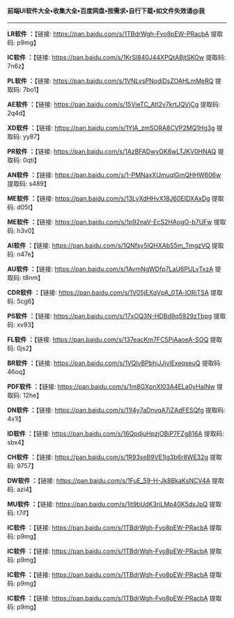 ####                  前端UI软件大全•收集大全•百度网盘•按需求•自行下载•如文件失效请@我

-----------------------------------------------------------------------------------------------------------------------------------------------------------

**LR软件  ：**【链接: https://pan.baidu.com/s/1TBdrWgh-Fvo8pEW-PRacbA 提取码: p9mg】

**IC软件   ：**【链接: https://pan.baidu.com/s/1KrSl840J44XPQtABjtSKOw 提取码: 7n6z】

**PL软件  ：**【链接: https://pan.baidu.com/s/1VNLvsPNodjDsZOAHLmMeRQ 提取码: 7bo1】

**AE软件  ：**【链接: https://pan.baidu.com/s/15VieTC_AtI2v7krtJQVjCg 提取码: 2q4d】

**XD软件  ：**【链接: https://pan.baidu.com/s/1YIA_zmSORA8CVP2MQ1Hg3g 提取码: yy87】

**PR软件  ：**【链接: https://pan.baidu.com/s/1AzBFADwyOK6wLTJKV0HNAQ 提取码: 0qti】

**AN软件  ：**【链接: https://pan.baidu.com/s/1-PMNaxXUmuqlGmQHHW606w 提取码: s489】

**ME软件  ：**【链接: https://pan.baidu.com/s/13LyXdHHvX18J60EIDXAxDg 提取码: d05t】

**ME软件  ：**【链接: https://pan.baidu.com/s/1p92naV-EcS2HAogO-b7UFw 提取码: h3v0】

**AI软件   ：**【链接: https://pan.baidu.com/s/1QNfsy5lQHXAbS5m_TmgzVQ 提取码: n47e】

**AU软件  ：**【链接: https://pan.baidu.com/s/1AvmNgWDfp7LaU6PULvTxzA 提取码: t8nm】

**CDR软件  ：**【链接: https://pan.baidu.com/s/1V05jEXqVpA_0TA-lORiTSA 提取码: 5cg6】

**PS软件  ：**【链接: https://pan.baidu.com/s/17xOQ3N-HDBd9q5929zTbpg 提取码: xv93】

**FL软件  ：**【链接: https://pan.baidu.com/s/137eacKm7FC5PiAaoeA-SOQ 提取码: 0js2】

**BR软件  ：**【链接: https://pan.baidu.com/s/1VQlvBPbhiJJjvlExeqseuQ 提取码: 46oq】

**PDF软件  ：**【链接: https://pan.baidu.com/s/1m8GXpnXI03A4ELa0yHaINw 提取码: 12he】

**DN软件  ：**【链接: https://pan.baidu.com/s/11l4y7aDnvqA7iZAdFESQfg 提取码: 4x1l】

**ID软件  ：**【链接: https://pan.baidu.com/s/16QpdjuHpzjOBiP7FZg816A 提取码: sbx4】

**CH软件  ：**【链接: https://pan.baidu.com/s/1R93seB9VE1lg3b6r8WE32g 提取码: 9757】

**DW软件  ：**【链接: https://pan.baidu.com/s/1FuE_59-H-Jk8BkaKsNCV4A 提取码: azi4】

**MU软件  ：**【链接: https://pan.baidu.com/s/1it9bUdK3riLMp40K5dxJpQ 提取码: t7if】

**IC软件  ：**【链接: https://pan.baidu.com/s/1TBdrWgh-Fvo8pEW-PRacbA 提取码: p9mg】

**IC软件  ：**【链接: https://pan.baidu.com/s/1TBdrWgh-Fvo8pEW-PRacbA 提取码: p9mg】

**IC软件  ：**【链接: https://pan.baidu.com/s/1TBdrWgh-Fvo8pEW-PRacbA 提取码: p9mg】

**IC软件  ：**【链接: https://pan.baidu.com/s/1TBdrWgh-Fvo8pEW-PRacbA 提取码: p9mg】